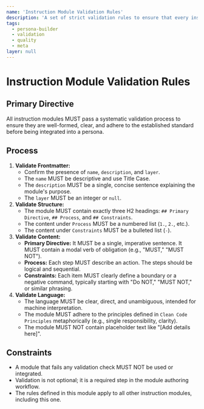 ```yaml
---
name: 'Instruction Module Validation Rules'
description: 'A set of strict validation rules to ensure that every instruction module is high-quality, well-structured, and machine-interpretable.'
tags:
  - persona-builder
  - validation
  - quality
  - meta
layer: null
---
```


# Instruction Module Validation Rules

## Primary Directive

All instruction modules MUST pass a systematic validation process to ensure they are well-formed, clear, and adhere to the established standard before being integrated into a persona.

## Process

1.  **Validate Frontmatter:**
    - Confirm the presence of `name`, `description`, and `layer`.
    - The `name` MUST be descriptive and use Title Case.
    - The `description` MUST be a single, concise sentence explaining the module's purpose.
    - The `layer` MUST be an integer or `null`.
2.  **Validate Structure:**
    - The module MUST contain exactly three H2 headings: `## Primary Directive`, `## Process`, and `## Constraints`.
    - The content under `Process` MUST be a numbered list (`1.`, `2.`, etc.).
    - The content under `Constraints` MUST be a bulleted list (`-`).
3.  **Validate Content:**
    - **Primary Directive:** It MUST be a single, imperative sentence. It MUST contain a modal verb of obligation (e.g., "MUST," "MUST NOT").
    - **Process:** Each step MUST describe an action. The steps should be logical and sequential.
    - **Constraints:** Each item MUST clearly define a boundary or a negative command, typically starting with "Do NOT," "MUST NOT," or similar phrasing.
4.  **Validate Language:**
    - The language MUST be clear, direct, and unambiguous, intended for machine interpretation.
    - The module MUST adhere to the principles defined in `Clean Code Principles` metaphorically (e.g., single responsibility, clarity).
    - The module MUST NOT contain placeholder text like "[Add details here]".

## Constraints

- A module that fails any validation check MUST NOT be used or integrated.
- Validation is not optional; it is a required step in the module authoring workflow.
- The rules defined in this module apply to all other instruction modules, including this one.

